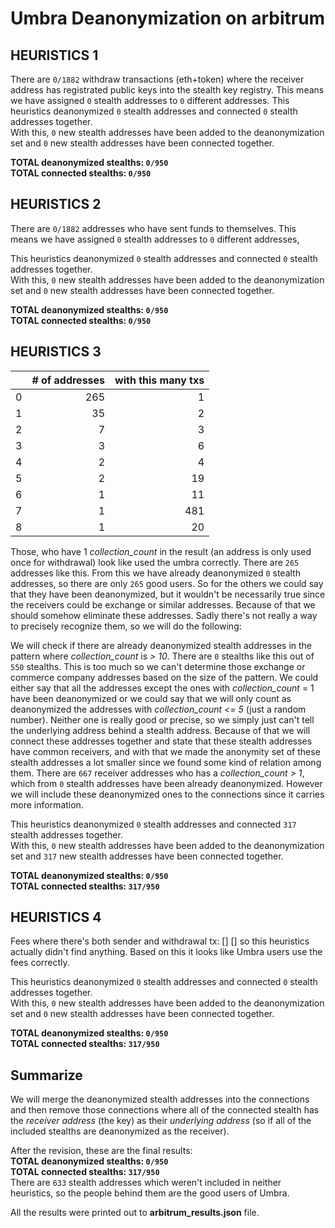 # Umbra Deanonymization on arbitrum

## HEURISTICS 1

There are `0/1882` withdraw transactions (eth+token) where the receiver address has registrated public keys into the stealth key registry.
This means we have assigned `0` stealth addresses to `0` different addresses. 
This heuristics deanonymized `0` stealth addresses and connected `0` stealth addresses together.  
With this, `0` new stealth addresses have been added to the deanonymization set and `0` new stealth addresses have been connected together.  

**TOTAL deanonymized stealths: `0/950`**  
**TOTAL connected stealths: `0/950`**

## HEURISTICS 2

There are `0/1882` addresses who have sent funds to themselves.
This means we have assigned `0` stealth addresses to `0` different addresses,

This heuristics deanonymized `0` stealth addresses and connected `0` stealth addresses together.  
With this, `0` new stealth addresses have been added to the deanonymization set and `0` new stealth addresses have been connected together.  

**TOTAL deanonymized stealths: `0/950`**  
**TOTAL connected stealths: `0/950`**

## HEURISTICS 3

|    |   # of addresses |   with this many txs |
|---:|-----------------:|---------------------:|
|  0 |              265 |                    1 |
|  1 |               35 |                    2 |
|  2 |                7 |                    3 |
|  3 |                3 |                    6 |
|  4 |                2 |                    4 |
|  5 |                2 |                   19 |
|  6 |                1 |                   11 |
|  7 |                1 |                  481 |
|  8 |                1 |                   20 |

Those, who have 1 *collection_count* in the result (an address is only used once for withdrawal) look like used the umbra correctly. There are `265` addresses like this.
From this we have already deanonymized `0` stealth addresses, so there are only `265` good users.
So for the others we could say that they have been deanonymized, but it wouldn't be necessarily true since the receivers could be exchange or similar addresses. Because of that we should somehow eliminate these addresses. Sadly there's not really a way to precisely recognize them, so we will do the following:

We will check if there are already deanonymized stealth addresses in the pattern where *collection_count* is *> 10*.
There are `0` stealths like this out of `550` stealths.
This is too much so we can't determine those exchange or commerce company addresses based on the size of the pattern. We could either say that all the addresses except the ones with *collection_count* = 1 have been deanonymized or we could say that we will only count as deanonymized the addresses with *collection_count* *<= 5* (just a random number).
Neither one is really good or precise, so we simply just can't tell the underlying address behind a stealth address. Because of that we will connect these addresses together and state that these stealth addresses have common receivers, and with that we made the anonymity set of these stealth addresses a lot smaller since we found some kind of relation among them.
There are `667` receiver addresses who has a *collection_count* *> 1*, which from `0` stealth addresses have been already deanonymized. However we will include these deanonymized ones to the connections since it carries more information.

This heuristics deanonymized `0` stealth addresses and connected `317` stealth addresses together.  
With this, `0` new stealth addresses have been added to the deanonymization set and `317` new stealth addresses have been connected together.  

**TOTAL deanonymized stealths: `0/950`**  
**TOTAL connected stealths: `317/950`**

## HEURISTICS 4

Fees where there's both sender and withdrawal tx: []
[]
so this heuristics actually didn't find anything. Based on this it looks like Umbra users use the fees correctly.

This heuristics deanonymized `0` stealth addresses and connected `0` stealth addresses together.  
With this, `0` new stealth addresses have been added to the deanonymization set and `0` new stealth addresses have been connected together.  

**TOTAL deanonymized stealths: `0/950`**  
**TOTAL connected stealths: `317/950`**

## Summarize

We will merge the deanonymized stealth addresses into the connections and then remove those connections where all of the connected stealth has the *receiver address* (the key) as their *underlying address* (so if all of the included stealths are deanonymized as the receiver).

After the revision, these are the final results:  
**TOTAL deanonymized stealths: `0/950`**  
**TOTAL connected stealths: `317/950`**  
There are `633` stealth addresses which weren't included in neither heuristics, so the people behind them are the good users of Umbra.

All the results were printed out to **arbitrum_results.json** file.

